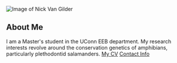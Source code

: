 ![Image of Nick Van Gilder](images/headshot.png
"REPLACE_WITH_SHORT_DESCRIPTION")
## About Me
I am a Master's student in the UConn EEB department.
My research interests revolve around the conservation genetics of amphibians, particularly plethodontid salamanders. 
[My CV](PDFs/cv.pdf)
[Contact Info](contact-info.html)
